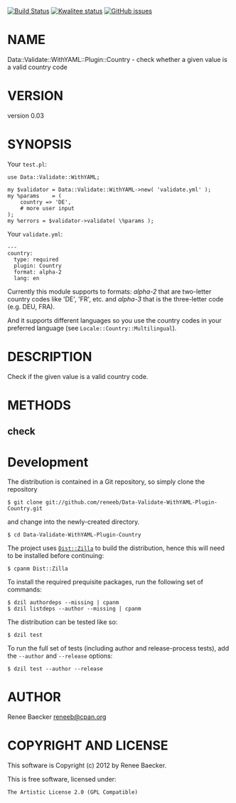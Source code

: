 [![Build Status](https://travis-ci.org/reneeb/Data-Validate-WithYAML-Plugin-Country.svg?branch=master)](https://travis-ci.org/reneeb/Data-Validate-WithYAML-Plugin-Country)
[![Kwalitee status](http://cpants.cpanauthors.org/dist/Data-Validate-WithYAML-Plugin-Country.png)](http://cpants.charsbar.org/dist/overview/Data-Validate-WithYAML-Plugin-Country)
[![GitHub issues](https://img.shields.io/github/issues/reneeb/Data-Validate-WithYAML-Plugin-Country.svg)](https://github.com/reneeb/Data-Validate-WithYAML-Plugin-Country/issues)

# NAME

Data::Validate::WithYAML::Plugin::Country - check whether a given value is a valid country code

# VERSION

version 0.03

# SYNOPSIS

Your `test.pl`:

    use Data::Validate::WithYAML;
    
    my $validator = Data::Validate::WithYAML->new( 'validate.yml' );
    my %params    = (
        country => 'DE',
        # more user input
    );
    my %errors = $validator->validate( \%params );

Your `validate.yml`:

    ---
    country:
      type: required
      plugin: Country
      format: alpha-2
      lang: en

Currently this module supports to formats: _alpha-2_ that are two-letter country codes like 'DE', 'FR', etc. and _alpha-3_ that is
the three-letter code (e.g. DEU, FRA).

And it supports different languages so you use the country codes in your preferred language (see `Locale::Country::Multilingual`).

# DESCRIPTION

Check if the given value is a valid country code.

# METHODS

## check



# Development

The distribution is contained in a Git repository, so simply clone the
repository

```
$ git clone git://github.com/reneeb/Data-Validate-WithYAML-Plugin-Country.git
```

and change into the newly-created directory.

```
$ cd Data-Validate-WithYAML-Plugin-Country
```

The project uses [`Dist::Zilla`](https://metacpan.org/pod/Dist::Zilla) to
build the distribution, hence this will need to be installed before
continuing:

```
$ cpanm Dist::Zilla
```

To install the required prequisite packages, run the following set of
commands:

```
$ dzil authordeps --missing | cpanm
$ dzil listdeps --author --missing | cpanm
```

The distribution can be tested like so:

```
$ dzil test
```

To run the full set of tests (including author and release-process tests),
add the `--author` and `--release` options:

```
$ dzil test --author --release
```

# AUTHOR

Renee Baecker <reneeb@cpan.org>

# COPYRIGHT AND LICENSE

This software is Copyright (c) 2012 by Renee Baecker.

This is free software, licensed under:

    The Artistic License 2.0 (GPL Compatible)
